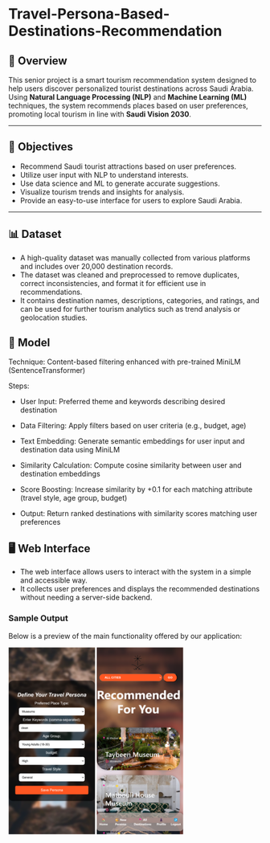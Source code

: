 # Travel-Persona-Based-Destinations-Recommendation

## 📘 Overview
This senior project is a smart tourism recommendation system designed to help users discover personalized tourist destinations across Saudi Arabia. Using **Natural Language Processing (NLP)** and **Machine Learning (ML)** techniques, the system recommends places based on user preferences, promoting local tourism in line with **Saudi Vision 2030**.

---

## 🎯 Objectives
- Recommend Saudi tourist attractions based on user preferences.
- Utilize user input with NLP to understand interests.
- Use data science and ML to generate accurate suggestions.
- Visualize tourism trends and insights for analysis.
- Provide an easy-to-use interface for users to explore Saudi Arabia.

---

## 📊 Dataset

- A high-quality dataset was manually collected from various platforms and includes over 20,000 destination records.
- The dataset was cleaned and preprocessed to remove duplicates, correct inconsistencies, and format it for efficient use in recommendations.
- It contains destination names, descriptions, categories, and ratings, and can be used for further tourism analytics such as trend analysis or geolocation studies.

## 🧠 Model

Technique: Content-based filtering enhanced with pre-trained MiniLM (SentenceTransformer)

Steps:

- User Input: Preferred theme and keywords describing desired destination

- Data Filtering: Apply filters based on user criteria (e.g., budget, age)

- Text Embedding: Generate semantic embeddings for user input and destination data using MiniLM

- Similarity Calculation: Compute cosine similarity between user and destination embeddings

- Score Boosting: Increase similarity by +0.1 for each matching attribute (travel style, age group, budget)

- Output: Return ranked destinations with similarity scores matching user preferences
## 🖥️ Web Interface

- The web interface allows users to interact with the system in a simple and accessible way.
- It collects user preferences and displays the recommended destinations without needing a server-side backend.

### Sample Output

Below is a preview of the main functionality offered by our application:

<img src="https://github.com/Shumokh1/Travel-Persona-Based-Destinations-Recommendation/raw/main/example.png" width="350" alt="ML Model" />
